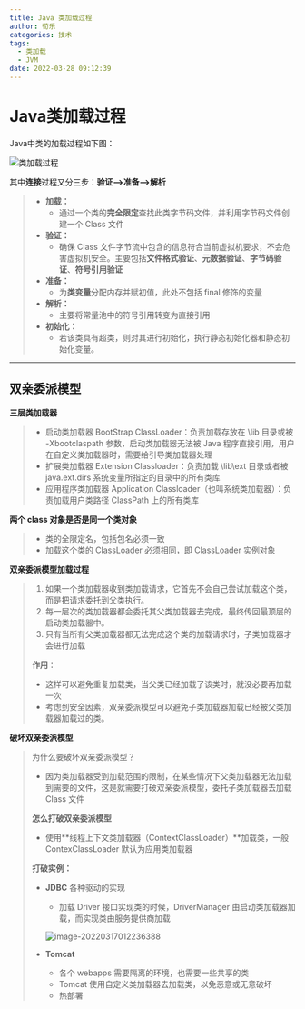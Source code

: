 ```yaml
---
title: Java 类加载过程
author: 荀乐
categories: 技术
tags:
  - 类加载
  - JVM
date: 2022-03-28 09:12:39
---
```

# Java类加载过程

Java中类的加载过程如下图：

![类加载过程](https://xunle-picture-bed.oss-cn-hangzhou.aliyuncs.com/20221206154017.png)

其中**连接**过程又分三步：**验证–>准备–>解析**

>   -   **加载：**
>       -   通过一个类的**完全限定**查找此类字节码文件，并利用字节码文件创建一个 Class 文件
>   -   **验证：**
>       -   确保 Class 文件字节流中包含的信息符合当前虚拟机要求，不会危害虚拟机安全。主要包括**文件格式验证**、**元数据验证**、**字节码验证**、**符号引用验证**
>   -   **准备：**
>       -   为**类变量**分配内存并赋初值，此处不包括 final 修饰的变量
>   -   **解析：**
>       -   主要将常量池中的符号引用转变为直接引用
>   -   **初始化：**
>       -   若该类具有超类，则对其进行初始化，执行静态初始化器和静态初始化变量。



---

## 双亲委派模型

**三层类加载器**

>   -   启动类加载器 BootStrap ClassLoader：负责加载存放在 \lib 目录或被 -Xbootclaspath 参数，启动类加载器无法被 Java 程序直接引用，用户在自定义类加载器时，需要给引导类加载器处理
>   -   扩展类加载器 Extension Classloader：负责加载 \lib\ext 目录或者被 java.ext.dirs 系统变量所指定的目录中的所有类库
>   -   应用程序类加载器 Application Classloader（也叫系统类加载器）：负责加载用户类路径 ClassPath 上的所有类库

**两个 class 对象是否是同一个类对象**

>   -   类的全限定名，包括包名必须一致
>   -   加载这个类的 ClassLoader 必须相同，即 ClassLoader 实例对象

**双亲委派模型加载过程**

>   1.  如果一个类加载器收到类加载请求，它首先不会自己尝试加载这个类，而是把请求委托到父类执行。
>   2.  每一层次的类加载器都会委托其父类加载器去完成，最终传回最顶层的启动类加载器中。
>   3.  只有当所有父类加载器都无法完成这个类的加载请求时，子类加载器才会进行加载
>
>   **作用**：
>
>   -   这样可以避免重复加载类，当父类已经加载了该类时，就没必要再加载一次
>   -   考虑到安全因素，双亲委派模型可以避免子类加载器加载已经被父类加载器加载过的类。

**破坏双亲委派模型**

>   为什么要破坏双亲委派模型？
>
>   -   因为类加载器受到加载范围的限制，在某些情况下父类加载器无法加载到需要的文件，这是就需要打破双亲委派模型，委托子类加载器去加载 Class 文件
>
>   **怎么打破双亲委派模型**
>
>   -   使用**线程上下文类加载器（ContextClassLoader）**加载类，一般 ContexClassLoader 默认为应用类加载器
>
>   **打破实例：**
>
>   -   **JDBC** 各种驱动的实现
>
>       -   加载 Driver 接口实现类的时候，DriverManager 由启动类加载器加载，而实现类由服务提供商加载
>
>       ![image-20220317012236388](https://xunle-picture-bed.oss-cn-hangzhou.aliyuncs.com/20221206153801.png)
>
>   -   **Tomcat**
>
>       -   各个 webapps 需要隔离的环境，也需要一些共享的类
>       -   Tomcat 使用自定义类加载器去加载类，以免恶意或无意破坏
>       -   热部署






